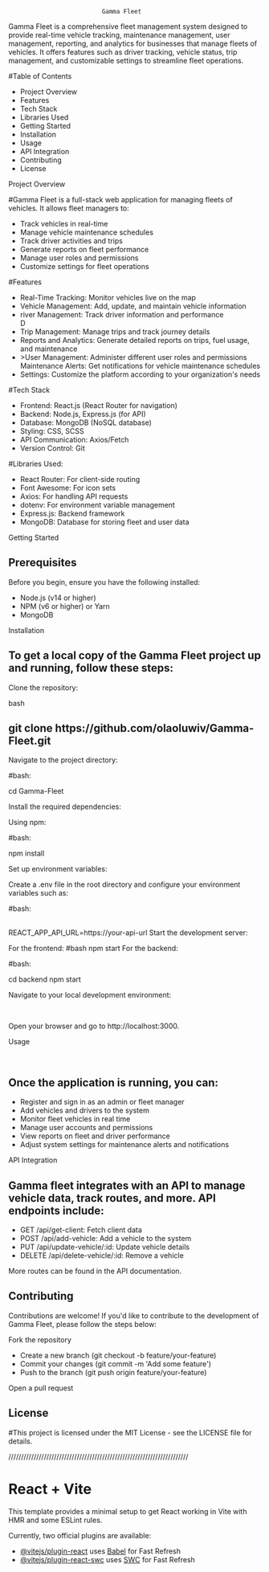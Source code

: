                               Gamma Fleet
Gamma Fleet is a comprehensive fleet management system designed to provide real-time vehicle tracking, maintenance management, user management, reporting, and analytics for businesses that manage fleets of vehicles. It offers features such as driver tracking, vehicle status, trip management, and customizable settings to streamline fleet operations.

<p>#Table of Contents</p>
<ul>
<li>Project Overview</li>
<li>Features</li>
<li>Tech Stack</li>
<li>Libraries Used</li>
<li>Getting Started</li>
<li>Installation</li>
<li>Usage</li>
<li>API Integration</li>
<li>Contributing</li>
<li>License</li></ul>
<p>Project Overview</p>


<p>#Gamma Fleet is a full-stack web application for managing fleets of vehicles. It allows fleet managers to:</p>
<ul>
  
<li>Track vehicles in real-time</li>
<li>Manage vehicle maintenance schedules</li>
<li>Track driver activities and trips</li>
<li>Generate reports on fleet performance</li>
<li>Manage user roles and permissions</li>
<li>Customize settings for fleet operations</li>
  
</ul>
<p>#Features</p>
<ul>
  
<li>Real-Time Tracking: Monitor vehicles live on the map</li>
<li>Vehicle Management: Add, update, and maintain vehicle information</li>
<li>river Management: Track driver information and performance</li>D
<li>Trip Management: Manage trips and track journey details</li>
<li>Reports and Analytics: Generate detailed reports on trips, fuel usage, and maintenance</li>
<li>>User Management: Administer different user roles and permissions</li
<li>Maintenance Alerts: Get notifications for vehicle maintenance schedules</li>
<li>Settings: Customize the platform according to your organization's needs</li>
</ul>
<p>#Tech Stack</p>
<ul>
  
<li>Frontend: React.js (React Router for navigation) </li>
<li>Backend: Node.js, Express.js (for API)</li>
<li>Database: MongoDB (NoSQL database)</li>
<li>Styling: CSS, SCSS</li>
<li>API Communication: Axios/Fetch</li>
<li>Version Control: Git</li>
 
</ul>

<p>#Libraries Used:</p>
<ul>
  
<li>React Router: For client-side routing </li>
<li>Font Awesome: For icon sets </li>
<li>Axios: For handling API requests </li>
<li>dotenv: For environment variable management </li>
<li>Express.js: Backend framework </li>
<li>MongoDB: Database for storing fleet and user data </li>
 
</ul>
<p>Getting Started</p>
<h2>Prerequisites</h2>

<p>Before you begin, ensure you have the following installed:</p>
<ul>
 
 <li>Node.js (v14 or higher)</li>
 <li>NPM (v6 or higher) or Yarn</li>
 <li>MongoDB</li>
  
</ul>
<p>Installation</p>
<h2>To get a local copy of the Gamma Fleet project up and running, follow these steps:</h2>

<p>Clone the repository:</p>

<p>bash</p>
<h2>git clone https://github.com/olaoluwiv/Gamma-Fleet.git</h2>
<p>Navigate to the project directory:</p>

<p>#bash:</p>
cd Gamma-Fleet
<p>Install the required dependencies:</p>
Using npm:

<p>#bash:</p>
npm install
<p>Set up environment variables:</p>
Create a .env file in the root directory and configure your environment variables such as:

<p>#bash:</p><br>
REACT_APP_API_URL=https://your-api-url
Start the development server:

For the frontend:
#bash
npm start
For the backend:
<p>#bash:</p>
cd backend
npm start
<p>Navigate to your local development environment:</p> <br>

Open your browser and go to http://localhost:3000.

<p>Usage</p> <br>
<h2>Once the application is running, you can:</h2>
<ul>
<li>Register and sign in as an admin or fleet manager</li>
<li>Add vehicles and drivers to the system</li>
<li>Monitor fleet vehicles in real time</li>
<li>Manage user accounts and permissions</li>
<li>View reports on fleet and driver performance</li>
<li>Adjust system settings for maintenance alerts and notifications</li></ul>
<p>API Integration</p>
<h2>Gamma fleet integrates with an API to manage vehicle data, track routes, and more. API endpoints include:</h2>
<ul>
<li>GET /api/get-client: Fetch client data</li>
<li>POST /api/add-vehicle: Add a vehicle to the system</li>
<li>PUT /api/update-vehicle/:id: Update vehicle details</li>
<li>DELETE /api/delete-vehicle/:id: Remove a vehicle</li>
  </ul>
<p>More routes can be found in the API documentation.</p>
<h2>Contributing</h2>
<p>Contributions are welcome! If you'd like to contribute to the development of Gamma Fleet, please follow the steps below:</p>

<p>Fork the repository</p>
<ul>
<li>Create a new branch (git checkout -b feature/your-feature)</li>
<li>Commit your changes (git commit -m 'Add some feature')</li>
<li>Push to the branch (git push origin feature/your-feature)</li>
  </ul>
<p>Open a pull request</p>
<h2>License</h2>
<p>#This project is licensed under the MIT License - see the LICENSE file for details.</p>

///////////////////////////////////////////////////////////////////////

# React + Vite

This template provides a minimal setup to get React working in Vite with HMR and some ESLint rules.

Currently, two official plugins are available:

- [@vitejs/plugin-react](https://github.com/vitejs/vite-plugin-react/blob/main/packages/plugin-react/README.md) uses [Babel](https://babeljs.io/) for Fast Refresh
- [@vitejs/plugin-react-swc](https://github.com/vitejs/vite-plugin-react-swc) uses [SWC](https://swc.rs/) for Fast Refresh
